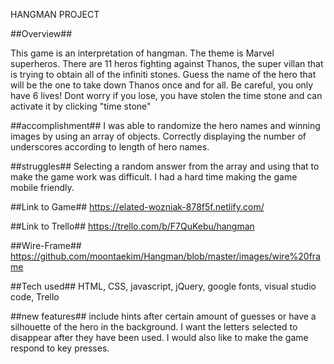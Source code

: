 HANGMAN PROJECT

##Overview##

This game is an interpretation of hangman. The theme is Marvel superheros. There are 11 heros fighting against Thanos, the super villan that is trying to obtain all of the infiniti stones. Guess the name of the hero that will be the one to take down Thanos once and for all. Be careful, you only have 6 lives! Dont worry if you lose, you have stolen the time stone and can activate it by clicking "time stone"


##accomplishment##
I was able to randomize the hero names and winning images by using an array of objects. Correctly displaying the number of underscores according to length of hero names.

##struggles##
Selecting a random answer from the array and using that to make the game work was difficult.
I had a hard time making the game mobile friendly.

##Link to Game##
https://elated-wozniak-878f5f.netlify.com/

##Link to Trello##
https://trello.com/b/F7QuKebu/hangman

##Wire-Frame##
https://github.com/moontaekim/Hangman/blob/master/images/wire%20frame

##Tech used## 
HTML, CSS, javascript, jQuery, google fonts, visual studio code, Trello

##new features## 
include hints after certain amount of guesses or have a silhouette of the hero in the background. I want the letters selected to disappear after they have been used. I would also like to make the game respond to key presses.
